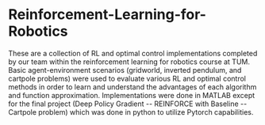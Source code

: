 # Reinforcement-Learning-for-Robotics
These are a collection of RL and optimal control implementations completed by our team within the reinforcement learning for robotics course at TUM.  Basic agent-environment scenarios (gridworld, inverted pendulum, and cartpole problems) were used to evaluate various RL and optimal control methods in order to learn and understand the advantages of each algorithm and function approximation.  Implementations were done in MATLAB except for the final project (Deep Policy Gradient -- REINFORCE with Baseline -- Cartpole problem) which was done in python to utilize Pytorch capabilities.
